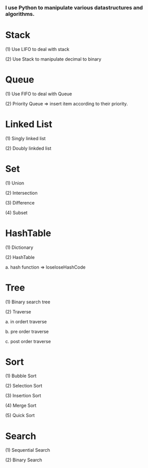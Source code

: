 ### I use Python to manipulate various datastructures and algorithms.

# Stack
(1) Use LIFO to deal with stack

(2) Use Stack to manipulate decimal to binary

# Queue
(1) Use FIFO to deal with Queue

(2) Priority Queue => insert item according to their priority.

# Linked List
(1) Singly linked list 

(2) Doubly linkded list 

# Set 
(1) Union

(2) Intersection

(3) Difference

(4) Subset

# HashTable
(1) Dictionary

(2) HashTable 

  a. hash function => loseloseHashCode

# Tree
(1) Binary search tree

(2) Traverse 

  a. in ordert traverse

  b. pre order traverse

  c. post order traverse

# Sort 
(1) Bubble Sort

(2) Selection Sort

(3) Insertion Sort

(4) Merge Sort

(5) Quick Sort

# Search
(1) Sequential Search

(2) Binary Search